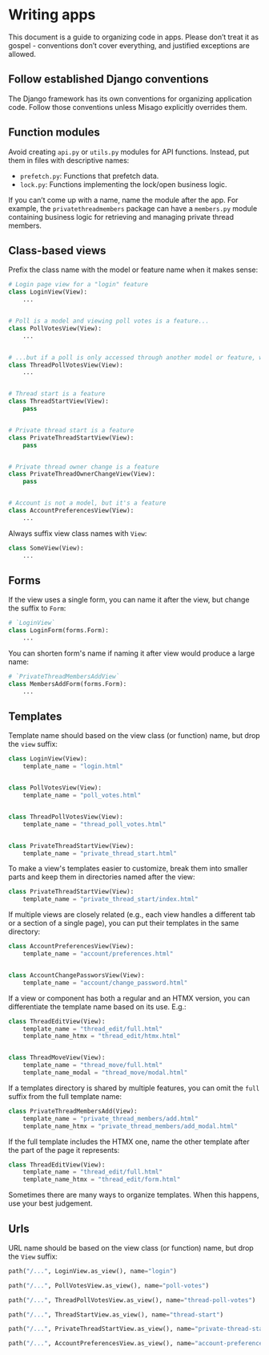 # Writing apps

This document is a guide to organizing code in apps. Please don’t treat it as gospel - conventions don’t cover everything, and justified exceptions are allowed.


## Follow established Django conventions

The Django framework has its own conventions for organizing application code. Follow those conventions unless Misago explicitly overrides them.


## Function modules

Avoid creating `api.py` or `utils.py` modules for API functions. Instead, put them in files with descriptive names:

- `prefetch.py`: Functions that prefetch data.
- `lock.py`: Functions implementing the lock/open business logic.

If you can’t come up with a name, name the module after the app. For example, the `privatethreadmembers` package can have a `members.py` module containing business logic for retrieving and managing private thread members.


## Class-based views

Prefix the class name with the model or feature name when it makes sense:

```python
# Login page view for a "login" feature
class LoginView(View):
    ...


# Poll is a model and viewing poll votes is a feature...
class PollVotesView(View):
    ...


# ...but if a poll is only accessed through another model or feature, we use a compound name
class ThreadPollVotesView(View):
    ...


# Thread start is a feature
class ThreadStartView(View):
    pass


# Private thread start is a feature
class PrivateThreadStartView(View):
    pass


# Private thread owner change is a feature
class PrivateThreadOwnerChangeView(View):
    pass


# Account is not a model, but it's a feature
class AccountPreferencesView(View):
    ...
```

Always suffix view class names with `View`:

```python
class SomeView(View):
    ...
```


## Forms

If the view uses a single form, you can name it after the view, but change the suffix to `Form`:

```python
# `LoginView`
class LoginForm(forms.Form):
    ...
```

You can shorten form's name if naming it after view would produce a large name:

```python
# `PrivateThreadMembersAddView`
class MembersAddForm(forms.Form):
    ...
```


## Templates

Template name should based on the view class (or function) name, but drop the `view` suffix:

```python
class LoginView(View):
    template_name = "login.html"


class PollVotesView(View):
    template_name = "poll_votes.html"


class ThreadPollVotesView(View):
    template_name = "thread_poll_votes.html"


class PrivateThreadStartView(View):
    template_name = "private_thread_start.html"
```

To make a view's templates easier to customize, break them into smaller parts and keep them in directories named after the view:

```python
class PrivateThreadStartView(View):
    template_name = "private_thread_start/index.html"
```

If multiple views are closely related (e.g., each view handles a different tab or a section of a single page), you can put their templates in the same directory:

```python
class AccountPreferencesView(View):
    template_name = "account/preferences.html"


class AccountChangePassworsView(View):
    template_name = "account/change_password.html"
```

If a view or component has both a regular and an HTMX version, you can differentiate the template name based on its use. E.g.:

```python
class ThreadEditView(View):
    template_name = "thread_edit/full.html"
    template_name_htmx = "thread_edit/htmx.html"


class ThreadMoveView(View):
    template_name = "thread_move/full.html"
    template_name_modal = "thread_move/modal.html"
```

If a templates directory is shared by multiple features, you can omit the `full` suffix from the full template name:

```python
class PrivateThreadMembersAdd(View):
    template_name = "private_thread_members/add.html"
    template_name_htmx = "private_thread_members/add_modal.html"
```

If the full template includes the HTMX one, name the other template after the part of the page it represents:

```python
class ThreadEditView(View):
    template_name = "thread_edit/full.html"
    template_name_htmx = "thread_edit/form.html"
```

Sometimes there are many ways to organize templates. When this happens, use your best judgement.


## Urls

URL name should be based on the view class (or function) name, but drop the `View` suffix:

```python
path("/...", LoginView.as_view(), name="login")

path("/...", PollVotesView.as_view(), name="poll-votes")

path("/...", ThreadPollVotesView.as_view(), name="thread-poll-votes")

path("/...", ThreadStartView.as_view(), name="thread-start")

path("/...", PrivateThreadStartView.as_view(), name="private-thread-start")

path("/...", AccountPreferencesView.as_view(), name="account-preferences")
```